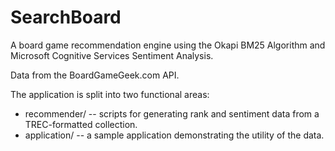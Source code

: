 # SearchBoard

A board game recommendation engine using the Okapi BM25 Algorithm and Microsoft Cognitive Services Sentiment Analysis.

Data from the BoardGameGeek.com API. 

The application is split into two functional areas:

* recommender/ -- scripts for generating rank and sentiment data from a TREC-formatted collection.
* application/ -- a sample application demonstrating the utility of the data.
